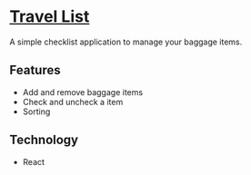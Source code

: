 # [Travel List](https://travel-list-co.vercel.app/)

A simple checklist application to manage your baggage items.

## Features

- Add and remove baggage items
- Check and uncheck a item
- Sorting

## Technology

- React
